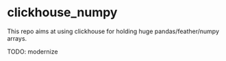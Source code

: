 # clickhouse_numpy

This repo aims at using clickhouse for holding huge pandas/feather/numpy arrays.

TODO: modernize

